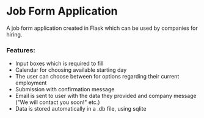 # Job Form Application

A job form application created in Flask which can be used by companies for hiring.

### Features:

 - Input boxes which is required to fill
 - Calendar for choosing available starting day
 - The user can choose between for options regarding their current employment
 - Submission with confirmation message
 - Email is sent to user with the data they provided and company message ("We will contact you soon!" etc.)
 - Data is stored automatically in a .db file, using sqlite